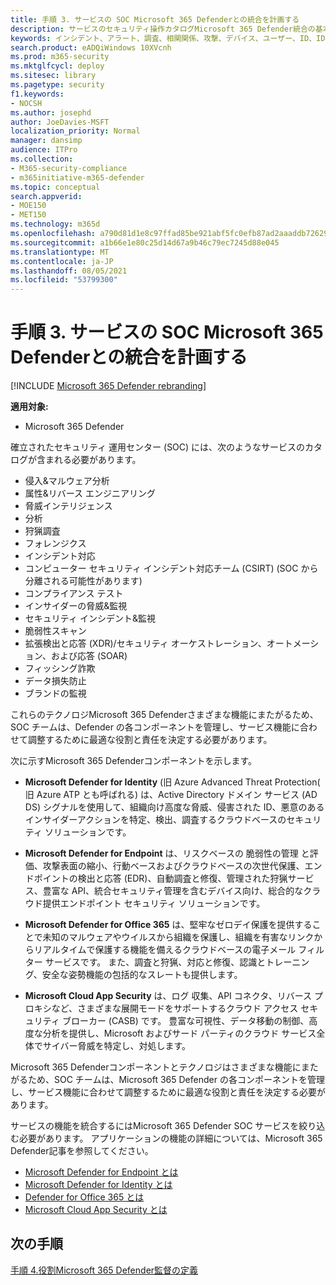 ```yaml
---
title: 手順 3. サービスの SOC Microsoft 365 Defenderとの統合を計画する
description: サービスのセキュリティ操作カタログMicrosoft 365 Defender統合の基本。
keywords: インシデント、アラート、調査、相関関係、攻撃、デバイス、ユーザー、ID、ID、メールボックス、メール、365、microsoft、m365、インシデント対応、サイバー攻撃、secops、セキュリティ操作、soc
search.product: eADQiWindows 10XVcnh
ms.prod: m365-security
ms.mktglfcycl: deploy
ms.sitesec: library
ms.pagetype: security
f1.keywords:
- NOCSH
ms.author: josephd
author: JoeDavies-MSFT
localization_priority: Normal
manager: dansimp
audience: ITPro
ms.collection:
- M365-security-compliance
- m365initiative-m365-defender
ms.topic: conceptual
search.appverid:
- MOE150
- MET150
ms.technology: m365d
ms.openlocfilehash: a790d81d1e8c97ffad85be921abf5fc0efb87ad2aaaddb72629eac9b5d9d392b
ms.sourcegitcommit: a1b66e1e80c25d14d67a9b46c79ec7245d88e045
ms.translationtype: MT
ms.contentlocale: ja-JP
ms.lasthandoff: 08/05/2021
ms.locfileid: "53799300"
---
```

# <a name="step-3-plan-for-microsoft-365-defender-integration-with-your-soc-catalog-of-services"></a>手順 3. サービスの SOC Microsoft 365 Defenderとの統合を計画する

[!INCLUDE [Microsoft 365 Defender rebranding](../includes/microsoft-defender.md)]

**適用対象:**
- Microsoft 365 Defender

確立されたセキュリティ 運用センター (SOC) には、次のようなサービスのカタログが含まれる必要があります。

- 侵入&マルウェア分析
- 属性&リバース エンジニアリング
- 脅威インテリジェンス
- 分析
- 狩猟調査
- フォレンジクス
- インシデント対応 
- コンピューター セキュリティ インシデント対応チーム (CSIRT) (SOC から分離される可能性があります) 
- コンプライアンス テスト
- インサイダーの脅威&監視
- セキュリティ インシデント&監視 
- 脆弱性スキャン
- 拡張検出と応答 (XDR)/セキュリティ オーケストレーション、オートメーション、および応答 (SOAR)
- フィッシング詐欺
- データ損失防止
- ブランドの監視

これらのテクノロジMicrosoft 365 Defenderさまざまな機能にまたがるため、SOC チームは、Defender の各コンポーネントを管理し、サービス機能に合わせて調整するために最適な役割と責任を決定する必要があります。

次に示すMicrosoft 365 Defenderコンポーネントを示します。

- **Microsoft Defender for Identity** (旧 Azure Advanced Threat Protection( 旧 Azure ATP とも呼ばれる) は、Active Directory ドメイン サービス (AD DS) シグナルを使用して、組織向け高度な脅威、侵害された ID、悪意のあるインサイダーアクションを特定、検出、調査するクラウドベースのセキュリティ ソリューションです。

- **Microsoft Defender for Endpoint** は、リスクベースの 脆弱性の管理 と評価、攻撃表面の縮小、行動ベースおよびクラウドベースの次世代保護、エンドポイントの検出と応答 (EDR)、自動調査と修復、管理された狩猟サービス、豊富な API、統合セキュリティ管理を含むデバイス向け、総合的なクラウド提供エンドポイント セキュリティ ソリューションです。

 - **Microsoft Defender for Office 365** は、堅牢なゼロデイ保護を提供することで未知のマルウェアやウイルスから組織を保護し、組織を有害なリンクからリアルタイムで保護する機能を備えるクラウドベースの電子メール フィルター サービスです。 また、調査と狩猟、対応と修復、認識とトレーニング、安全な姿勢機能の包括的なスレートも提供します。

- **Microsoft Cloud App Security** は、ログ 収集、API コネクタ、リバース プロキシなど、さまざまな展開モードをサポートするクラウド アクセス セキュリティ ブローカー (CASB) です。 豊富な可視性、データ移動の制御、高度な分析を提供し、Microsoft およびサード パーティのクラウド サービス全体でサイバー脅威を特定し、対処します。

Microsoft 365 Defenderコンポーネントとテクノロジはさまざまな機能にまたがるため、SOC チームは、Microsoft 365 Defender の各コンポーネントを管理し、サービス機能に合わせて調整するために最適な役割と責任を決定する必要があります。

サービスの機能を統合するにはMicrosoft 365 Defender SOC サービスを絞り込む必要があります。 アプリケーションの機能の詳細については、Microsoft 365 Defender記事を参照してください。

- [Microsoft Defender for Endpoint とは](/defender-endpoint/microsoft-defender-endpoint)
- [Microsoft Defender for Identity とは](/defender-for-identity/what-is)
- [Defender for Office 365 とは](/office-365-security/defender-for-office-365)
- [Microsoft Cloud App Security とは](/cloud-app-security/what-is-cloud-app-security)

## <a name="next-step"></a>次の手順

[手順 4.役割Microsoft 365 Defender監督の定義](integrate-microsoft-365-defender-secops-roles.md)

